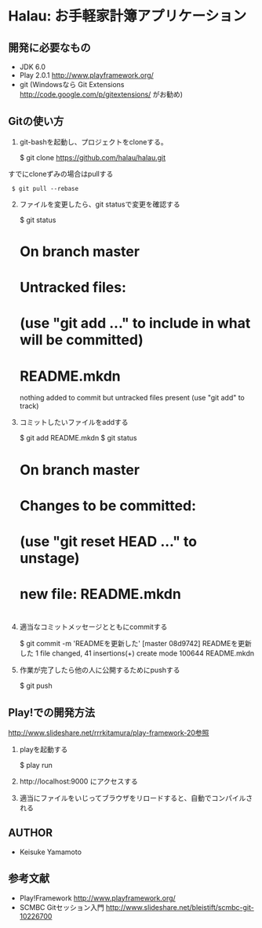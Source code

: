 Halau: お手軽家計簿アプリケーション
=====================================

開発に必要なもの
------------------------------

 * JDK 6.0
 * Play 2.0.1 http://www.playframework.org/
 * git (Windowsなら Git Extensions http://code.google.com/p/gitextensions/ がお勧め)

Gitの使い方
------------------------------

1. git-bashを起動し、プロジェクトをcloneする。

     $ git clone https://github.com/halau/halau.git

すでにcloneずみの場合はpullする

     $ git pull --rebase

2. ファイルを変更したら、git statusで変更を確認する

     $ git status
     # On branch master
     # Untracked files:
     #   (use "git add <file>..." to include in what will be committed)
     #
     #       README.mkdn
     nothing added to commit but untracked files present (use "git add" to track)

3. コミットしたいファイルをaddする

    $ git add README.mkdn
    $ git status
    # On branch master
    # Changes to be committed:
    #   (use "git reset HEAD <file>..." to unstage)
    #
    #       new file:   README.mkdn
    #

4. 適当なコミットメッセージとともにcommitする

    $ git commit -m 'READMEを更新した'
    [master 08d9742] READMEを更新した
    1 file changed, 41 insertions(+)
    create mode 100644 README.mkdn

5. 作業が完了したら他の人に公開するためにpushする

    $ git push

Play!での開発方法
------------------------------

http://www.slideshare.net/rrrkitamura/play-framework-20参照

1. playを起動する

   $ play run

2. http://localhost:9000 にアクセスする

3. 適当にファイルをいじってブラウザをリロードすると、自動でコンパイルされる

AUTHOR
-----------------------------

 * Keisuke Yamamoto

参考文献
------------------------------

 * Play!Framework http://www.playframework.org/
 * SCMBC Gitセッション入門 http://www.slideshare.net/bleistift/scmbc-git-10226700
